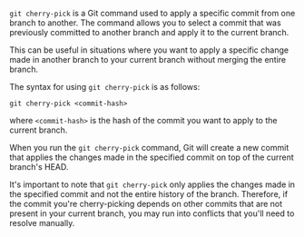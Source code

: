 `git cherry-pick` is a Git command used to apply a specific commit from one branch to another. The command allows you to select a commit that was previously committed to another branch and apply it to the current branch.

This can be useful in situations where you want to apply a specific change made in another branch to your current branch without merging the entire branch.

The syntax for using `git cherry-pick` is as follows:

```shell
git cherry-pick <commit-hash>
```

where `<commit-hash>` is the hash of the commit you want to apply to the current branch.

When you run the `git cherry-pick` command, Git will create a new commit that applies the changes made in the specified commit on top of the current branch's HEAD.

It's important to note that `git cherry-pick` only applies the changes made in the specified commit and not the entire history of the branch. Therefore, if the commit you're cherry-picking depends on other commits that are not present in your current branch, you may run into conflicts that you'll need to resolve manually.